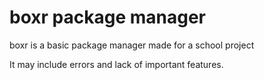 # boxr package manager
boxr is a basic package manager made for a school project

It may include errors and lack of important features.
